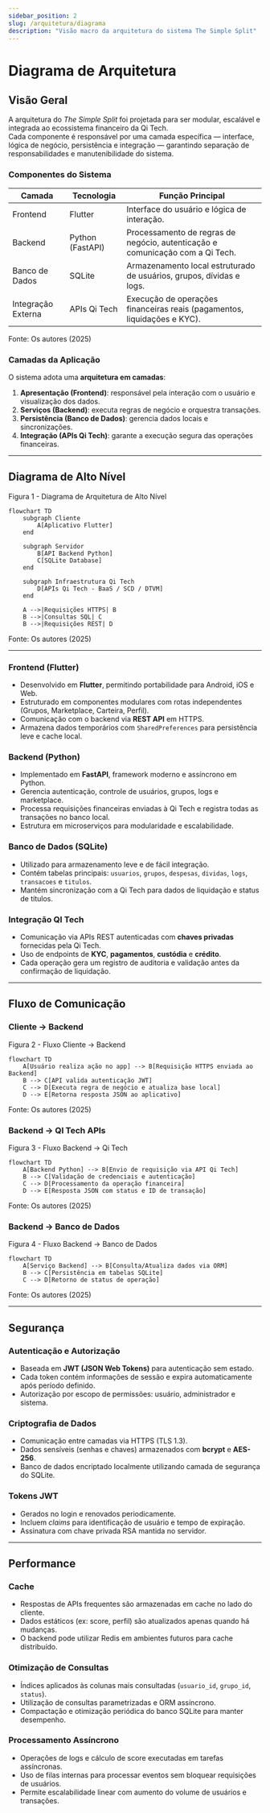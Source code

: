 ```yaml
---
sidebar_position: 2
slug: /arquitetura/diagrama
description: "Visão macro da arquitetura do sistema The Simple Split"
---
```


# Diagrama de Arquitetura

## Visão Geral

A arquitetura do *The Simple Split* foi projetada para ser modular, escalável e integrada ao ecossistema financeiro da Qi Tech.  
Cada componente é responsável por uma camada específica — interface, lógica de negócio, persistência e integração — garantindo separação de responsabilidades e manutenibilidade do sistema.

### Componentes do Sistema

| Camada | Tecnologia | Função Principal |
|---------|-------------|------------------|
| Frontend | Flutter | Interface do usuário e lógica de interação. |
| Backend | Python (FastAPI) | Processamento de regras de negócio, autenticação e comunicação com a Qi Tech. |
| Banco de Dados | SQLite | Armazenamento local estruturado de usuários, grupos, dívidas e logs. |
| Integração Externa | APIs Qi Tech | Execução de operações financeiras reais (pagamentos, liquidações e KYC). |

<p style={{textAlign: 'center'}}>Fonte: Os autores (2025)</p>

### Camadas da Aplicação

O sistema adota uma **arquitetura em camadas**:

1. **Apresentação (Frontend)**: responsável pela interação com o usuário e visualização dos dados.  
2. **Serviços (Backend)**: executa regras de negócio e orquestra transações.  
3. **Persistência (Banco de Dados)**: gerencia dados locais e sincronizações.  
4. **Integração (APIs Qi Tech)**: garante a execução segura das operações financeiras.

---

## Diagrama de Alto Nível

<p style={{textAlign: 'center'}}>Figura 1 - Diagrama de Arquitetura de Alto Nível</p>

~~~mermaid
flowchart TD
    subgraph Cliente
        A[Aplicativo Flutter]
    end

    subgraph Servidor
        B[API Backend Python]
        C[SQLite Database]
    end

    subgraph Infraestrutura Qi Tech
        D[APIs Qi Tech - BaaS / SCD / DTVM]
    end

    A -->|Requisições HTTPS| B
    B -->|Consultas SQL| C
    B -->|Requisições REST| D
~~~

<p style={{textAlign: 'center'}}>Fonte: Os autores (2025)</p>

---

### Frontend (Flutter)

- Desenvolvido em **Flutter**, permitindo portabilidade para Android, iOS e Web.  
- Estruturado em componentes modulares com rotas independentes (Grupos, Marketplace, Carteira, Perfil).  
- Comunicação com o backend via **REST API** em HTTPS.  
- Armazena dados temporários com `SharedPreferences` para persistência leve e cache local.

### Backend (Python)

- Implementado em **FastAPI**, framework moderno e assíncrono em Python.  
- Gerencia autenticação, controle de usuários, grupos, logs e marketplace.  
- Processa requisições financeiras enviadas à Qi Tech e registra todas as transações no banco local.  
- Estrutura em microserviços para modularidade e escalabilidade.

### Banco de Dados (SQLite)

- Utilizado para armazenamento leve e de fácil integração.  
- Contém tabelas principais: `usuarios`, `grupos`, `despesas`, `dividas`, `logs`, `transacoes` e `titulos`.  
- Mantém sincronização com a Qi Tech para dados de liquidação e status de títulos.

### Integração QI Tech

- Comunicação via APIs REST autenticadas com **chaves privadas** fornecidas pela Qi Tech.  
- Uso de endpoints de **KYC**, **pagamentos**, **custódia** e **crédito**.  
- Cada operação gera um registro de auditoria e validação antes da confirmação de liquidação.  

---

## Fluxo de Comunicação

### Cliente → Backend

<p style={{textAlign: 'center'}}>Figura 2 - Fluxo Cliente → Backend</p>

~~~mermaid
flowchart TD
    A[Usuário realiza ação no app] --> B[Requisição HTTPS enviada ao Backend]
    B --> C[API valida autenticação JWT]
    C --> D[Executa regra de negócio e atualiza base local]
    D --> E[Retorna resposta JSON ao aplicativo]
~~~

<p style={{textAlign: 'center'}}>Fonte: Os autores (2025)</p>

### Backend → QI Tech APIs

<p style={{textAlign: 'center'}}>Figura 3 - Fluxo Backend → Qi Tech</p>

~~~mermaid
flowchart TD
    A[Backend Python] --> B[Envio de requisição via API Qi Tech]
    B --> C[Validação de credenciais e autenticação]
    C --> D[Processamento da operação financeira]
    D --> E[Resposta JSON com status e ID de transação]
~~~

<p style={{textAlign: 'center'}}>Fonte: Os autores (2025)</p>

### Backend → Banco de Dados

<p style={{textAlign: 'center'}}>Figura 4 - Fluxo Backend → Banco de Dados</p>

~~~mermaid
flowchart TD
    A[Serviço Backend] --> B[Consulta/Atualiza dados via ORM]
    B --> C[Persistência em tabelas SQLite]
    C --> D[Retorno de status de operação]
~~~

<p style={{textAlign: 'center'}}>Fonte: Os autores (2025)</p>

---

## Segurança

### Autenticação e Autorização

- Baseada em **JWT (JSON Web Tokens)** para autenticação sem estado.  
- Cada token contém informações de sessão e expira automaticamente após período definido.  
- Autorização por escopo de permissões: usuário, administrador e sistema.

### Criptografia de Dados

- Comunicação entre camadas via HTTPS (TLS 1.3).  
- Dados sensíveis (senhas e chaves) armazenados com **bcrypt** e **AES-256**.  
- Banco de dados encriptado localmente utilizando camada de segurança do SQLite.

### Tokens JWT

- Gerados no login e renovados periodicamente.  
- Incluem *claims* para identificação de usuário e tempo de expiração.  
- Assinatura com chave privada RSA mantida no servidor.

---

## Performance

### Cache

- Respostas de APIs frequentes são armazenadas em cache no lado do cliente.  
- Dados estáticos (ex: score, perfil) são atualizados apenas quando há mudanças.  
- O backend pode utilizar Redis em ambientes futuros para cache distribuído.

### Otimização de Consultas

- Índices aplicados às colunas mais consultadas (`usuario_id`, `grupo_id`, `status`).  
- Utilização de consultas parametrizadas e ORM assíncrono.  
- Compactação e otimização periódica do banco SQLite para manter desempenho.

### Processamento Assíncrono

- Operações de logs e cálculo de score executadas em tarefas assíncronas.  
- Uso de filas internas para processar eventos sem bloquear requisições de usuários.  
- Permite escalabilidade linear com aumento do volume de usuários e transações.

